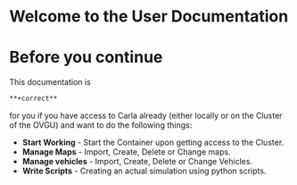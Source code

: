 Welcome to the User Documentation
=================================
# Before you continue
This documentation is 
```diff
**+correct** 
```
for you if you have access to Carla already (either locally or on the Cluster of the OVGU) and want to do the following things:
- **Start Working** - Start the Container upon getting access to the Cluster. 
- **Manage Maps** - Import, Create, Delete or Change maps.
- **Manage vehicles** - Import, Create, Delete or Change Vehicles.
- **Write Scripts** - Creating an actual simulation using python scripts.




